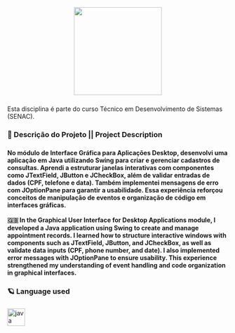 <div align="center">
  <img height="200" src="https://i.postimg.cc/vmRdTYv7/C-pia-de-Banner-para-Linkedin-Tecnologia-em-Preto.png"  />
</div>

###

<p align="left">Esta disciplina é parte do curso Técnico em Desenvolvimento de Sistemas (SENAC).</p>

###

<h3 align="left">🎨 Descrição do Projeto || Project Description</h3>

###

<h4 align="left">No módulo de Interface Gráfica para Aplicações Desktop, desenvolvi uma aplicação em Java utilizando Swing para criar e gerenciar cadastros de consultas. Aprendi a estruturar janelas interativas com componentes como JTextField, JButton e JCheckBox, além de validar entradas de dados (CPF, telefone e data). Também implementei mensagens de erro com JOptionPane para garantir a usabilidade. Essa experiência reforçou conceitos de manipulação de eventos e organização de código em interfaces gráficas.<br><br>🇬🇧 In the Graphical User Interface for Desktop Applications module, I developed a Java application using Swing to create and manage appointment records. I learned how to structure interactive windows with components such as JTextField, JButton, and JCheckBox, as well as validate data inputs (CPF, phone number, and date). I also implemented error messages with JOptionPane to ensure usability. This experience strengthened my understanding of event handling and code organization in graphical interfaces.</h4>

###

<h3 align="left">🪐 Language used</h3>

###

<div align="left">
  <img src="https://cdn.jsdelivr.net/gh/devicons/devicon/icons/java/java-original.svg" height="40" alt="java logo"  />
</div>

###